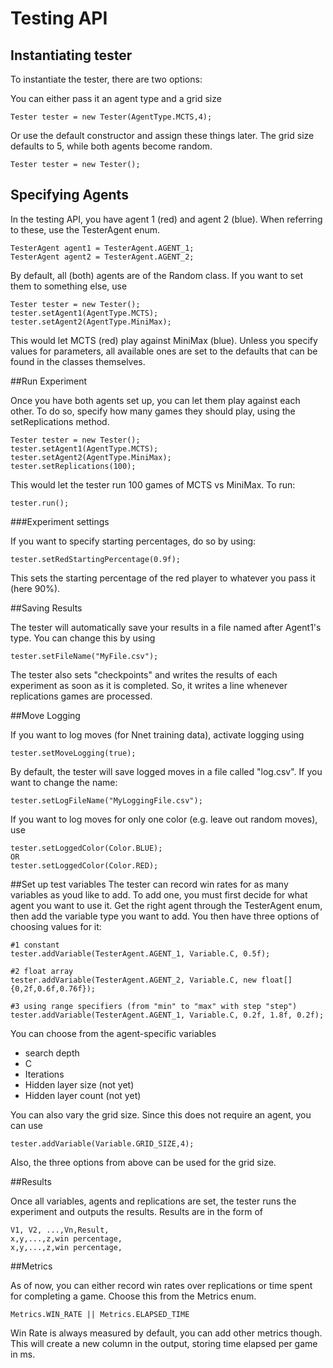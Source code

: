 # Testing API

## Instantiating tester
To instantiate the tester, there are two options:

You can either pass it an agent type and a grid size


    Tester tester = new Tester(AgentType.MCTS,4);

Or use the default constructor and assign these things later. The grid size defaults to 5, while both agents become random.

    Tester tester = new Tester();

## Specifying Agents

In the testing API, you have agent 1 (red) and agent 2 (blue). When referring to these, use the TesterAgent enum.

    TesterAgent agent1 = TesterAgent.AGENT_1;
    TesterAgent agent2 = TesterAgent.AGENT_2;

By default, all (both) agents are of the Random class. If you want to set them to something else, use

    Tester tester = new Tester();
    tester.setAgent1(AgentType.MCTS);
    tester.setAgent2(AgentType.MiniMax);

This would let MCTS (red) play against MiniMax (blue). Unless you specify values for parameters, all available ones are set to the defaults that can be found in the classes themselves.

##Run Experiment

Once you have both agents set up, you can let them play against each other. To do so, specify how many games they should play, using the setReplications method.

    Tester tester = new Tester();
    tester.setAgent1(AgentType.MCTS);
    tester.setAgent2(AgentType.MiniMax);
    tester.setReplications(100);

This would let the tester run 100 games of MCTS vs MiniMax. To run:

    tester.run();

###Experiment settings

If you want to specify starting percentages, do so by using:

    tester.setRedStartingPercentage(0.9f);

This sets the starting percentage of the red player to whatever you pass it (here 90%).

##Saving Results

The tester will automatically save your results in a file named after Agent1's type.
You can change this by using

    tester.setFileName("MyFile.csv");

The tester also sets "checkpoints" and writes the results of each experiment as soon as it is completed. So, it writes a line whenever replications games are processed.

##Move Logging

If you want to log moves (for Nnet training data), activate logging using

    tester.setMoveLogging(true);

By default, the tester will save logged moves in a file called
"log.csv". If you want to change the name:

    tester.setLogFileName("MyLoggingFile.csv");

If you want to log moves for only one color (e.g. leave out random moves),
use

    tester.setLoggedColor(Color.BLUE);
    OR
    tester.setLoggedColor(Color.RED);

##Set up test variables
The tester can record win rates for as many variables as youd like to add.
To add one, you must first decide for what agent you want to use it. 
Get the right agent through the TesterAgent enum, then add the variable type you want to add.
You then have three options of choosing values for it:

    #1 constant
    tester.addVariable(TesterAgent.AGENT_1, Variable.C, 0.5f);
    
    #2 float array
    tester.addVariable(TesterAgent.AGENT_2, Variable.C, new float[]{0,2f,0.6f,0.76f});
    
    #3 using range specifiers (from "min" to "max" with step "step")
    tester.addVariable(TesterAgent.AGENT_1, Variable.C, 0.2f, 1.8f, 0.2f);

You can choose from the agent-specific variables
- search depth
- C
- Iterations
- Hidden layer size (not yet)
- Hidden layer count (not yet)

You can also vary the grid size. Since this does not require an agent, you can use

    tester.addVariable(Variable.GRID_SIZE,4);

Also, the three options from above can be used for the grid size.

##Results

Once all variables, agents and replications are set, the tester runs the experiment and outputs the results.
Results are in the form of

    V1, V2, ...,Vn,Result,
    x,y,...,z,win percentage,
    x,y,...,z,win percentage,

##Metrics

As of now, you can either record win rates over replications or time spent for completing a game.
Choose this from the Metrics enum.

    Metrics.WIN_RATE || Metrics.ELAPSED_TIME

Win Rate is always measured by default, you can add other metrics though.
This will create a new column in the output, storing time elapsed per game in ms.
